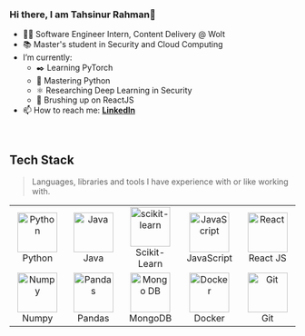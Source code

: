 ### Hi there, I am Tahsinur Rahman👋

- :man_technologist: Software Engineer Intern, Content Delivery @ Wolt
- :books: Master's student in Security and Cloud Computing
- I’m currently: 
  - :black_nib: Learning PyTorch
  - :hammer: Mastering Python
  - :atom_symbol: Researching Deep Learning in Security
  - :repeat: Brushing up on ReactJS
- 📫 How to reach me: **[LinkedIn]**

<br>

<h2 align="left">Tech Stack</h2>

> Languages, libraries and tools I have experience with or like working with.

<table align="center">
  <tr>
    <td align="center" width="120">
      <a href="#">
        <img src="https://upload.wikimedia.org/wikipedia/commons/thumb/c/c3/Python-logo-notext.svg/1200px-Python-logo-notext.svg.png" width="70" height="70" alt="Python" />
      </a>
      <br>Python
    </td>
    <td align="center" width="120">
      <a href="#">
        <img src="https://upload.wikimedia.org/wikipedia/en/3/30/Java_programming_language_logo.svg" width="70" height="70" alt="Java" />
      </a>
      <br>Java
    </td>
    <td align="center" width="120">
      <a href="#">
        <img src="https://upload.wikimedia.org/wikipedia/commons/0/05/Scikit_learn_logo_small.svg" width="70" height="70" alt="scikit-learn" />
      </a>
      <br>Scikit-Learn
    </td>
    <td align="center" width="120">
      <a href="#">
        <img src="https://upload.wikimedia.org/wikipedia/commons/thumb/6/6a/JavaScript-logo.png/900px-JavaScript-logo.png" width="70" height="70" alt="JavaScript" />
      </a>
      <br>JavaScript
    </td>
    <td align="center" width="120">
      <a href="#">
        <img src="https://brandlogos.net/wp-content/uploads/2020/09/react-logo.png" width="70" height="70" alt="React" />
      </a>
      <br>React JS
    </td>
 </tr>          
 <tr>                                                                                                                  
    <td align="center" width="120">
      <a href="#">
        <img src="https://numpy.org/images/logo.svg" width="70" height="70" alt="Numpy" />
      </a>
      <br>Numpy
    </td>
    <td align="center" width="120">
      <a href="#">
        <img src="https://pandas.pydata.org/static/img/pandas.svg" width="70" height="70" alt="Pandas" />
      </a>
      <br>Pandas
    </td>
     <td align="center" width="120"> 
      <a href="#" >
        <img src="https://i.ibb.co/QXHcMvM/58481021cef1014c0b5e494b.png" width="70" height="70" alt="Mongo DB" />
      </a>
      <br>MongoDB
    </td>
    <td align="center" width="120"> 
      <a href="#" >
        <img src="https://www.docker.com/sites/default/files/d8/styles/role_icon/public/2019-07/vertical-logo-monochromatic.png?itok=erja9lKc" width="70" height="70" alt="Docker" />
      </a>
      <br>Docker
    </td>    
    <td align="center" width="120"> 
      <a href="#" >
        <img src="https://upload.wikimedia.org/wikipedia/commons/e/e0/Git-logo.svg" width="70" height="70" alt="Git" />
      </a>
      <br>Git
    </td>  
  </tr>
</table>


[linkedin]: https://www.linkedin.com/in/tahsin5 "LinkedIn"
